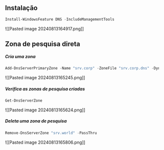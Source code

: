 ## Instalação
```powershell
Install-WindowsFeature DNS -IncludeManagementTools
```
![[Pasted image 20240813164917.png]]

## Zona de pesquisa direta

##### Cria uma zona
```powershell
Add-DnsServerPrimaryZone -Name "srv.corp" -ZoneFile "srv.corp.dns" -DynamicUpdate None -PassThru
```
![[Pasted image 20240813165245.png]]

##### Verifica as zonas de pesquisa criadas
```powershell
Get-DnsServerZone
```
![[Pasted image 20240813165624.png]]
##### Deleta uma zona de pesquisa
```powershell
Remove-DnsServerZone "srv.world" -PassThru
```
![[Pasted image 20240813165806.png]]






















